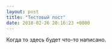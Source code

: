 ```yaml
---
layout: post
title: "Тестовый пост"
date: 2018-02-26 20:16:23 +0000
---
```

Когда то здесь будет что-то написано.
